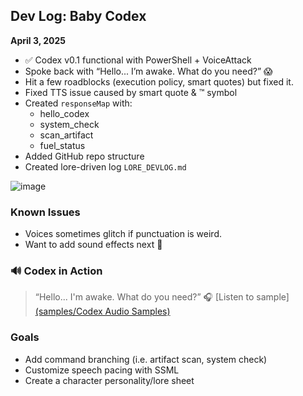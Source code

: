 ## Dev Log: Baby Codex

**April 3, 2025**
- ✅ Codex v0.1 functional with PowerShell + VoiceAttack
- Spoke back with “Hello... I’m awake. What do you need?” 😱
- Hit a few roadblocks (execution policy, smart quotes) but fixed it.
- Fixed TTS issue caused by smart quote & ™ symbol
- Created `responseMap` with:
  - hello_codex
  - system_check
  - scan_artifact
  - fuel_status
- Added GitHub repo structure
- Created lore-driven log `LORE_DEVLOG.md`

![image](https://github.com/user-attachments/assets/8b7c01b2-4a5d-4228-92af-116e3d6e0013)

### Known Issues 
- Voices sometimes glitch if punctuation is weird.  
- Want to add sound effects next 👀

### 🔊 Codex in Action

> “Hello... I'm awake. What do you need?”    🎧 [Listen to sample] [(samples/Codex Audio Samples)](https://github.com/Kahnetics1521/codex-integration-lab/blob/main/samples/Codex%20Voice%20Samples.mp3)
                                          
### Goals
- Add command branching (i.e. artifact scan, system check)
- Customize speech pacing with SSML
- Create a character personality/lore sheet

